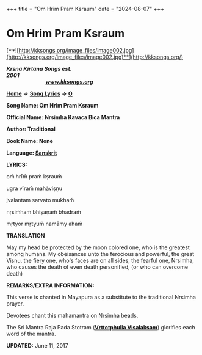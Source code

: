 +++
title = "Om Hrim Pram Ksraum"
date = "2024-08-07"
+++

# Om Hrim Pram Ksraum
[**![http://kksongs.org/image_files/image002.jpg](http://kksongs.org/image_files/image002.jpg)**](http://kksongs.org/)

**_Krsna Kirtana Songs est. 2001_**                                                                                                                                                 **_www.kksongs.org_**

**[Home](http://kksongs.org/)** **⇒** **[Song Lyrics](http://kksongs.org/lyrics.html)** **⇒** **[O](http://kksongs.org/songs/song_o.html)**

**Song Name: Om Hrim Pram Ksraum**

**Official Name: Nrsimha Kavaca Bica Mantra**

**Author: Traditional**

**Book Name: None**

**Language: [Sanskrit](http://kksongs.org/language/list/sanskrit.html)**

**LYRICS:**

oḿ hrīḿ praḿ kṣrauḿ

ugra vīraḿ mahāviṣṇu

jvalantam sarvato mukhaḿ

nṛsiḿhaḿ bhiṣaṇaḿ bhadraḿ

mṛtyor mṛtyuḿ namāmy ahaḿ

**TRANSLATION**

May my head be protected by the moon colored one, who is the greatest among humans. My obeisances unto the ferocious and powerful, the great Visnu, the fiery one, who's faces are on all sides, the fearful one, Nrsimha, who causes the death of even death personified, (or who can overcome death)

**REMARKS/EXTRA INFORMATION:**

This verse is chanted in Mayapura as a substitute to the traditional Nrsimha prayer.

Devotees chant this mahamantra on Nrsimha beads.

The Sri Mantra Raja Pada Stotram ([**Vrttotphulla Visalaksam**](http://kksongs.org/songs/v/vrttotphullavisalaksam.html)) glorifies each word of the mantra.

**UPDATED:** June 11, 2017